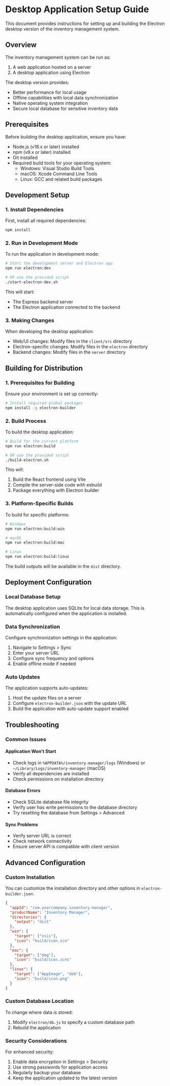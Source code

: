 # Desktop Application Setup Guide

This document provides instructions for setting up and building the Electron desktop version of the inventory management system.

## Overview

The inventory management system can be run as:
1. A web application hosted on a server
2. A desktop application using Electron

The desktop version provides:
- Better performance for local usage
- Offline capabilities with local data synchronization
- Native operating system integration
- Secure local database for sensitive inventory data

## Prerequisites

Before building the desktop application, ensure you have:

- Node.js (v18.x or later) installed
- npm (v9.x or later) installed
- Git installed
- Required build tools for your operating system:
  - Windows: Visual Studio Build Tools
  - macOS: Xcode Command Line Tools
  - Linux: GCC and related build packages

## Development Setup

### 1. Install Dependencies

First, install all required dependencies:

```bash
npm install
```

### 2. Run in Development Mode

To run the application in development mode:

```bash
# Start the development server and Electron app
npm run electron:dev

# OR use the provided script
./start-electron-dev.sh
```

This will start:
- The Express backend server
- The Electron application connected to the backend

### 3. Making Changes

When developing the desktop application:

- Web/UI changes: Modify files in the `client/src` directory
- Electron-specific changes: Modify files in the `electron` directory
- Backend changes: Modify files in the `server` directory

## Building for Distribution

### 1. Prerequisites for Building

Ensure your environment is set up correctly:

```bash
# Install required global packages
npm install -g electron-builder
```

### 2. Build Process

To build the desktop application:

```bash
# Build for the current platform
npm run electron:build

# OR use the provided script
./build-electron.sh
```

This will:
1. Build the React frontend using Vite
2. Compile the server-side code with esbuild
3. Package everything with Electron builder

### 3. Platform-Specific Builds

To build for specific platforms:

```bash
# Windows
npm run electron:build:win

# macOS
npm run electron:build:mac

# Linux
npm run electron:build:linux
```

The build outputs will be available in the `dist` directory.

## Deployment Configuration

### Local Database Setup

The desktop application uses SQLite for local data storage. This is automatically configured when the application is installed.

### Data Synchronization

Configure synchronization settings in the application:

1. Navigate to Settings > Sync
2. Enter your server URL
3. Configure sync frequency and options
4. Enable offline mode if needed

### Auto Updates

The application supports auto-updates:

1. Host the update files on a server
2. Configure `electron-builder.json` with the update URL
3. Build the application with auto-update support enabled

## Troubleshooting

### Common Issues

#### Application Won't Start

- Check logs in `%APPDATA%/inventory-manager/logs` (Windows) or `~/Library/Logs/inventory-manager` (macOS)
- Verify all dependencies are installed
- Check permissions on installation directory

#### Database Errors

- Check SQLite database file integrity
- Verify user has write permissions to the database directory
- Try resetting the database from Settings > Advanced

#### Sync Problems

- Verify server URL is correct
- Check network connectivity
- Ensure server API is compatible with client version

## Advanced Configuration

### Custom Installation

You can customize the installation directory and other options in `electron-builder.json`:

```json
{
  "appId": "com.yourcompany.inventory-manager",
  "productName": "Inventory Manager",
  "directories": {
    "output": "dist"
  },
  "win": {
    "target": ["nsis"],
    "icon": "build/icon.ico"
  },
  "mac": {
    "target": ["dmg"],
    "icon": "build/icon.icns"
  },
  "linux": {
    "target": ["AppImage", "deb"],
    "icon": "build/icon.png"
  }
}
```

### Custom Database Location

To change where data is stored:

1. Modify `electron/db.js` to specify a custom database path
2. Rebuild the application

### Security Considerations

For enhanced security:

1. Enable data encryption in Settings > Security
2. Use strong passwords for application access
3. Regularly backup your database
4. Keep the application updated to the latest version